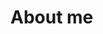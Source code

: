 # About me

<!--
**Jieyi** is a ⭐_special_⭐repositpry because its'README.md' (this file) appears on your Github

🍮I am currently a student in UM

